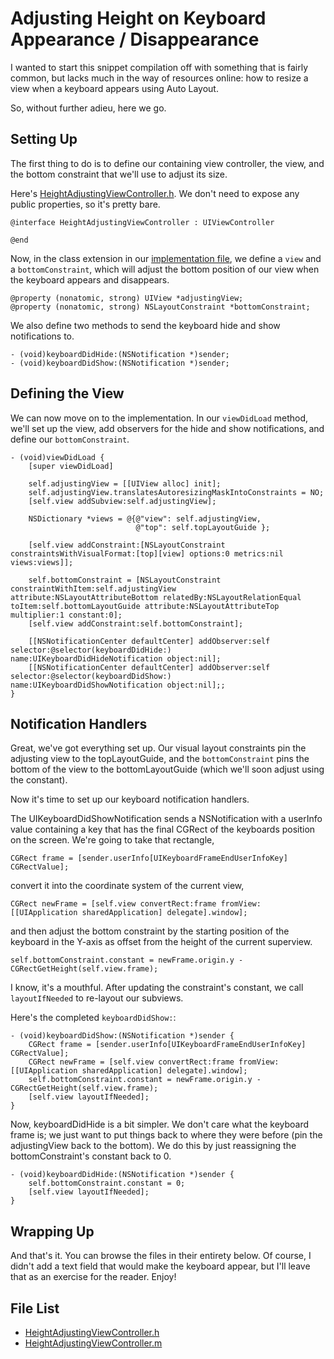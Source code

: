 Adjusting Height on Keyboard Appearance / Disappearance
=======================================================

I wanted to start this snippet compilation off with something that is fairly common, but lacks much in the way of resources online: how to resize a view when a keyboard appears using Auto Layout.

So, without further adieu, here we go.

Setting Up
----------

The first thing to do is to define our containing view controller, the view, and the bottom constraint that we'll use to adjust its size.

Here's [HeightAdjustingViewController.h](HeightAdjustingViewController.h). We don't need to expose any public properties, so it's pretty bare.

```objc
@interface HeightAdjustingViewController : UIViewController

@end
```

Now, in the class extension in our [implementation file](HeightAdjustingViewController.m), we define a `view` and a `bottomConstraint`, which will adjust the bottom position of our view when the keyboard appears and disappears.

```objc
@property (nonatomic, strong) UIView *adjustingView;
@property (nonatomic, strong) NSLayoutConstraint *bottomConstraint;
```

We also define two methods to send the keyboard hide and show notifications to.

```objc
- (void)keyboardDidHide:(NSNotification *)sender;
- (void)keyboardDidShow:(NSNotification *)sender;
```

Defining the View
-----------------

We can now move on to the implementation. In our `viewDidLoad` method, we'll set up the view, add observers for the hide and show notifications, and define our `bottomConstraint`.

```objc
- (void)viewDidLoad {
    [super viewDidLoad]

    self.adjustingView = [[UIView alloc] init];
    self.adjustingView.translatesAutoresizingMaskIntoConstraints = NO;
    [self.view addSubview:self.adjustingView];

    NSDictionary *views = @{@"view": self.adjustingView,
                            @"top": self.topLayoutGuide };

    [self.view addConstraint:[NSLayoutConstraint constraintsWithVisualFormat:[top][view] options:0 metrics:nil views:views]];

    self.bottomConstraint = [NSLayoutConstraint constraintWithItem:self.adjustingView attribute:NSLayoutAttributeBottom relatedBy:NSLayoutRelationEqual toItem:self.bottomLayoutGuide attribute:NSLayoutAttributeTop multiplier:1 constant:0];
    [self.view addConstraint:self.bottomConstraint];

    [[NSNotificationCenter defaultCenter] addObserver:self selector:@selector(keyboardDidHide:) name:UIKeyboardDidHideNotification object:nil];
    [[NSNotificationCenter defaultCenter] addObserver:self selector:@selector(keyboardDidShow:) name:UIKeyboardDidShowNotification object:nil];;
}
```

Notification Handlers
---------------------

Great, we've got everything set up. Our visual layout constraints pin the adjusting view to the topLayoutGuide, and the `bottomConstraint` pins the bottom of the view to the bottomLayoutGuide (which we'll soon adjust using the constant).

Now it's time to set up our keyboard notification handlers.

The UIKeyboardDidShowNotification sends a NSNotification with a userInfo value containing a key that has the final CGRect of the keyboards position on the screen. We're going to take that rectangle,

```objc
CGRect frame = [sender.userInfo[UIKeyboardFrameEndUserInfoKey] CGRectValue];
```

convert it into the coordinate system of the current view,

```objc
CGRect newFrame = [self.view convertRect:frame fromView:[[UIApplication sharedApplication] delegate].window];
```

and then adjust the bottom constraint by the starting position of the keyboard in the Y-axis as offset from the height of the current superview.

```objc
self.bottomConstraint.constant = newFrame.origin.y - CGRectGetHeight(self.view.frame);
```

I know, it's a mouthful. After updating the constraint's constant, we call `layoutIfNeeded` to re-layout our subviews.

Here's the completed `keyboardDidShow:`:

```objc
- (void)keyboardDidShow:(NSNotification *)sender {
    CGRect frame = [sender.userInfo[UIKeyboardFrameEndUserInfoKey] CGRectValue];
    CGRect newFrame = [self.view convertRect:frame fromView:[[UIApplication sharedApplication] delegate].window];
    self.bottomConstraint.constant = newFrame.origin.y - CGRectGetHeight(self.view.frame);
    [self.view layoutIfNeeded];
}
```

Now, keyboardDidHide is a bit simpler. We don't care what the keyboard frame is; we just want to put things back to where they were before (pin the adjustingView back to the bottom). We do this by just reassigning the bottomConstraint's constant back to 0.

```objc
- (void)keyboardDidHide:(NSNotification *)sender {
    self.bottomConstraint.constant = 0;
    [self.view layoutIfNeeded];
}
```

Wrapping Up
-----------

And that's it. You can browse the files in their entirety below. Of course, I didn't add a text field that would make the keyboard appear, but I'll leave that as an exercise for the reader. Enjoy!

File List
---------

* [HeightAdjustingViewController.h](HeightAdjustingViewController.h)
* [HeightAdjustingViewController.m](HeightAdjustingViewController.m)


